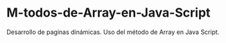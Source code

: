 # M-todos-de-Array-en-Java-Script
Desarrollo de paginas dinámicas. Uso del método de Array en Java Script.

